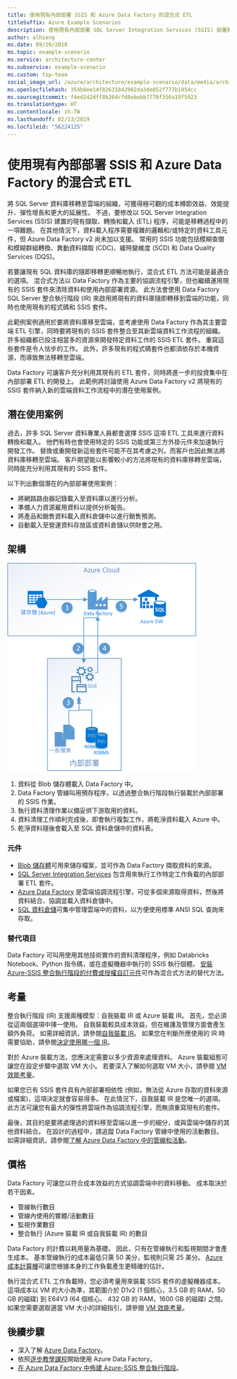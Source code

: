 ```yaml
---
title: 使用現有內部部署 SSIS 和 Azure Data Factory 的混合式 ETL
titleSuffix: Azure Example Scenarios
description: 使用現有內部部署 SQL Server Integration Services (SSIS) 部署和 Azure Data Factory 的混合式 ETL。
author: alhieng
ms.date: 09/20/2018
ms.topic: example-scenario
ms.service: architecture-center
ms.subservice: example-scenario
ms.custom: tsp-team
social_image_url: /azure/architecture/example-scenario/data/media/architecture-diagram-hybrid-etl-with-adf.png
ms.openlocfilehash: 354b8ee14f82631842902da3de852f777b1954cc
ms.sourcegitcommit: f4ed242dff8b204cfd8ebebb7778f356a19f5923
ms.translationtype: HT
ms.contentlocale: zh-TW
ms.lasthandoff: 02/13/2019
ms.locfileid: "56224125"
---
```

# <a name="hybrid-etl-with-existing-on-premises-ssis-and-azure-data-factory"></a>使用現有內部部署 SSIS 和 Azure Data Factory 的混合式 ETL

將 SQL Server 資料庫移轉至雲端的組織，可獲得極可觀的成本樽節效益、效能提升、彈性增長和更大的延展性。 不過，要修改以 SQL Server Integration Services (SSIS) 建置的現有擷取、轉換和載入 (ETL) 程序，可能是移轉過程中的一項難題。 在其他情況下，資料載入程序需要複雜的邏輯和/或特定的資料工具元件，但 Azure Data Factory v2 尚未加以支援。 常用的 SSIS 功能包括模糊查閱和模糊群組轉換、異動資料擷取 (CDC)、緩時變維度 (SCD) 和 Data Quality Services (DQS)。

若要讓現有 SQL 資料庫的隨即移轉更順暢地執行，混合式 ETL 方法可能是最適合的選項。 混合式方法以 Data Factory 作為主要的協調流程引擎，但也繼續運用現有的 SSIS 套件來清除資料和使用內部部署資源。 此方法會使用 Data Factory SQL Server 整合執行階段 (IR) 來啟用將現有的資料庫隨即轉移到雲端的功能，同時也使用現有的程式碼和 SSIS 套件。

此範例案例適用於要將資料庫移至雲端，並考慮使用 Data Factory 作為其主要雲端 ETL 引擎，同時要將現有的 SSIS 套件整合至其新雲端資料工作流程的組織。 許多組織都已投注相當多的資源來開發特定資料工作的 SSIS ETL 套件。 重寫這些套件是令人怯步的工作。 此外，許多現有的程式碼套件也都須依存於本機資源，而導致無法移轉至雲端。

Data Factory 可讓客戶充分利用其現有的 ETL 套件，同時將進一步的投資集中在內部部署 ETL 的開發上。 此範例將討論使用 Azure Data Factory v2 將現有的 SSIS 套件納入新的雲端資料工作流程中的潛在使用案例。

## <a name="potential-use-cases"></a>潛在使用案例

過去，許多 SQL Server 資料專業人員都會選擇 SSIS 這項 ETL 工具來進行資料轉換和載入。 他們有時也會使用特定的 SSIS 功能或第三方外掛元件來加速執行開發工作。 替換或重開發新這些套件可能不在其考慮之列，而客戶也因此無法將資料庫移轉至雲端。 客戶期望能以影響較小的方法將現有的資料庫移轉至雲端，同時能充分利用其現有的 SSIS 套件。

以下列出數個潛在的內部部署使用案例：

- 將網路路由器記錄載入至資料庫以進行分析。
- 準備人力資源雇用資料以提供分析報告。
- 將產品和銷售資料載入資料倉儲中以進行銷售預測。
- 自動載入至營運資料存放區或資料倉儲以供財會之用。

## <a name="architecture"></a>架構

![概述使用 Azure Data Factory 的混合式 ETL 程序架構][architecture-diagram]

1. 資料從 Blob 儲存體載入 Data Factory 中。
2. Data Factory 管線叫用預存程序，以透過整合執行階段執行裝載於內部部署的 SSIS 作業。
3. 執行資料清理作業以備妥供下游取用的資料。
4. 資料清理工作順利完成後，即會執行複製工作，將乾淨資料載入 Azure 中。
5. 乾淨資料隨後會載入至 SQL 資料倉儲中的資料表。

### <a name="components"></a>元件

- [Blob 儲存體][docs-blob-storage]可用來儲存檔案，並可作為 Data Factory 擷取資料的來源。
- [SQL Server Integration Services][docs-ssis] 包含用來執行工作特定工作負載的內部部署 ETL 套件。
- [Azure Data Factory][docs-data-factory] 是雲端協調流程引擎，可從多個來源取得資料，然後將資料結合、協調並載入資料倉儲中。
- [SQL 資料倉儲][docs-sql-data-warehouse]可集中管理雲端中的資料，以方便使用標準 ANSI SQL 查詢來存取。

### <a name="alternatives"></a>替代項目

Data Factory 可叫用使用其他技術實作的資料清理程序，例如 Databricks Notebook、Python 指令碼，或在虛擬機器中執行的 SSIS 執行個體。 [安裝 Azure-SSIS 整合執行階段的付費或授權自訂元件](/azure/data-factory/how-to-develop-azure-ssis-ir-licensed-components)可作為混合式方法的替代方法。

## <a name="considerations"></a>考量

整合執行階段 (IR) 支援兩種模型：自我裝載 IR 或 Azure 裝載 IR。 首先，您必須從這兩個選項中擇一使用。 自我裝載較具成本效益，但在維護及管理方面會產生額外負荷。 如需詳細資訊，請參閱[自我裝載 IR](/azure/data-factory/concepts-integration-runtime#self-hosted-integration-runtime)。 如果您在判斷所應使用的 IR 時需要協助，請參閱[決定使用哪一個 IR](/azure/data-factory/concepts-integration-runtime#determining-which-ir-to-use)。

對於 Azure 裝載方法，您應決定需要以多少資源來處理資料。 Azure 裝載組態可讓您在設定步驟中選取 VM 大小。 若要深入了解如何選取 VM 大小，請參閱 [VM 效能考量](/azure/cloud-services/cloud-services-sizes-specs#performance-considerations)。

如果您已有 SSIS 套件具有內部部署相依性 (例如，無法從 Azure 存取的資料來源或檔案)，這項決定就會容易得多。 在此情況下，自我裝載 IR 是您唯一的選項。 此方法可讓您有最大的彈性將雲端作為協調流程引擎，而無須重寫現有的套件。

最後，其目的是要將處理過的資料移至雲端以進一步的細分，或與雲端中儲存的其他資料結合。 在設計的過程中，請追蹤 Data Factory 管線中使用的活動數目。 如需詳細資訊，請參閱[了解 Azure Data Factory 中的管線和活動](/azure/data-factory/concepts-pipelines-activities)。

## <a name="pricing"></a>價格

Data Factory 可讓您以符合成本效益的方式協調雲端中的資料移動。 成本取決於若干因素。

- 管線執行數目
- 管線內使用的實體/活動數目
- 監視作業數目
- 整合執行 (Azure 裝載 IR 或自我裝載 IR) 的數目

Data Factory 的計費以耗用量為基礎。 因此，只有在管線執行和監視期間才會產生成本。 基本管線執行的成本最低只需 50 美分，監視則只需 25 美分。 [Azure 成本計算機](https://azure.microsoft.com/pricing/calculator/)可讓您根據本身的工作負載產生更精確的估計。

執行混合式 ETL 工作負載時，您必須考量用來裝載 SSIS 套件的虛擬機器成本。 這項成本以 VM 的大小為準，其範圍介於 D1v2 (1 個核心，3.5 GB 的 RAM，50 GB 的磁碟) 到 E64V3 (64 個核心、 432 GB 的 RAM，1600 GB 的磁碟) 之間。 如果您需要選取適當 VM 大小的詳細指引，請參閱 [VM 效能考量](/azure/cloud-services/cloud-services-sizes-specs#performance-considerations)。

## <a name="next-steps"></a>後續步驟

- 深入了解 [Azure Data Factory](https://azure.microsoft.com/services/data-factory/)。
- 依照[逐步教學課程](/azure/data-factory/#step-by-step-tutorials)開始使用 Azure Data Factory。
- [在 Azure Data Factory 中佈建 Azure-SSIS 整合執行階段](/azure/data-factory/tutorial-deploy-ssis-packages-azure)。

<!-- links -->
[architecture-diagram]: ./media/architecture-diagram-hybrid-etl-with-adf.png
[small-pricing]: https://azure.com/e/
[medium-pricing]: https://azure.com/e/
[large-pricing]: https://azure.com/e/
[availability]: /azure/architecture/checklist/availability
[resource-groups]: /azure/azure-resource-manager/resource-group-overview
[resiliency]: /azure/architecture/resiliency/
[security]: /azure/security/
[scalability]: /azure/architecture/checklist/scalability
[docs-blob-storage]: /azure/storage/blobs/
[docs-data-factory]: /azure/data-factory/introduction
[docs-resource-groups]: /azure/azure-resource-manager/resource-group-overview
[docs-ssis]: /sql/integration-services/sql-server-integration-services
[docs-sql-data-warehouse]: /azure/sql-data-warehouse/sql-data-warehouse-overview-what-is
